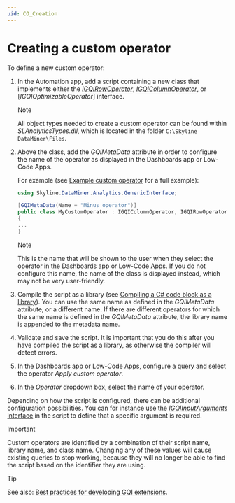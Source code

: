 ```yaml
---
uid: CO_Creation
---
```


# Creating a custom operator

To define a new custom operator:

1. In the Automation app, add a script containing a new class that implements either the [*IGQIRowOperator*](xref:GQI_IGQIRowOperator), [*IGQIColumnOperator*](xref:GQI_IGQIColumnOperator), or [*IGQIOptimizableOperator*] interface.

   > [!NOTE]
   > All object types needed to create a custom operator can be found within *SLAnalyticsTypes.dll*, which is located in the folder `C:\Skyline DataMiner\Files`.

2. Above the class, add the *GQIMetaData* attribute in order to configure the name of the operator as displayed in the Dashboards app or Low-Code Apps.

   For example (see [Example custom operator](xref:Creating_Minus_Operator) for a full example):

   ```csharp
   using Skyline.DataMiner.Analytics.GenericInterface;

   [GQIMetaData(Name = "Minus operator")]
   public class MyCustomOperator : IGQIColumnOperator, IGQIRowOperator
   {
   ...
   }
   ```

   > [!NOTE]
   > This is the name that will be shown to the user when they select the operator in the Dashboards app or Low-Code Apps. If you do not configure this name, the name of the class is displayed instead, which may not be very user-friendly.

3. Compile the script as a library (see [Compiling a C# code block as a library](xref:Compiling_a_CSharp_code_block_as_a_library)). You can use the same name as defined in the *GQIMetaData* attribute, or a different name. If there are different operators for which the same name is defined in the *GQIMetaData* attribute, the library name is appended to the metadata name.

4. Validate and save the script. It is important that you do this after you have compiled the script as a library, as otherwise the compiler will detect errors.

5. In the Dashboards app or Low-Code Apps, configure a query and select the operator *Apply custom operator*.

6. In the *Operator* dropdown box, select the name of your operator.

Depending on how the script is configured, there can be additional configuration possibilities. You can for instance use the [*IGQIInputArguments* interface](xref:GQI_IGQIInputArguments) in the script to define that a specific argument is required.

> [!IMPORTANT]
> Custom operators are identified by a combination of their script name, library name, and class name. Changing any of these values will cause existing queries to stop working, because they will no longer be able to find the script based on the identifier they are using.

> [!TIP]
> See also: [Best practices for developing GQI extensions](xref:GQI_Extensions_Best_Practices).
